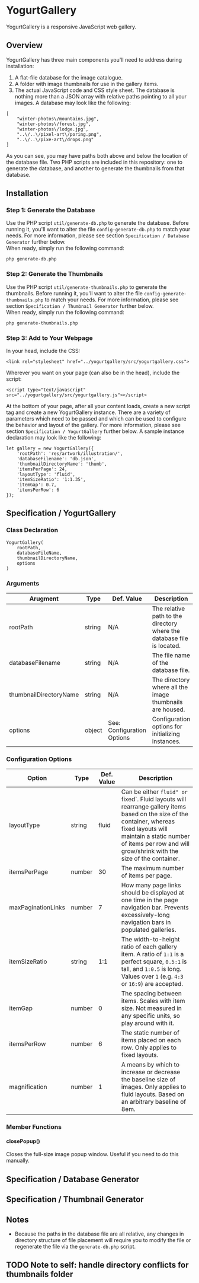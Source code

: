 # YogurtGallery
YogurtGallery is a responsive JavaScript web gallery.
## Overview
YogurtGallery has three main components you'll need to address during installation:
1. A flat-file database for the image catalogue.
2. A folder with image thumbnails for use in the gallery items.
3. The actual JavaScript code and CSS style sheet.
The database is nothing more than a JSON array with relative paths pointing to all your images. A database may look like the following:
```
[
    "winter-photos\/mountains.jpg",
    "winter-photos\/forest.jpg",
    "winter-photos\/lodge.jpg",
    "..\/..\/pixel-art\/poring.png",
    "..\/..\/pixe-art\/drops.png"
]
```
As you can see, you may have paths both above and below the location of the database file. Two PHP scripts are included in this repository: one to generate the database, and another to generate the thumbnails from that database.
## Installation
### Step 1: Generate the Database
Use the PHP script `util/generate-db.php` to generate the database. Before running it, you'll want to alter the file `config-generate-db.php` to match your needs. For more information, please see section `Specification / Database Generator` further below.<br>When ready, simply run the following command:
```
php generate-db.php
```
### Step 2: Generate the Thumbnails
Use the PHP script `util/generate-thumbnails.php` to generate the thumbnails. Before running it, you'll want to alter the file `config-generate-thumbnails.php` to match your needs. For more information, please see section `Specification / Thumbnail Generator` further below.<br>When ready, simply run the following command:
```
php generate-thumbnails.php
```
### Step 3: Add to Your Webpage
In your head, include the CSS:
```
<link rel="stylesheet" href="../yogurtgallery/src/yogurtgallery.css">
```
Wherever you want on your page (can also be in the head), include the script:
```
<script type="text/javascript" src="../yogurtgallery/src/yogurtgallery.js"></script>
```
At the bottom of your page, after all your content loads, create a new script tag and create a new YogurtGallery instance. There are a variety of parameters which need to be passed and which can be used to configure the behavior and layout of the gallery. For more information, please see section `Specification / YogurtGallery` further below. A sample instance declaration may look like the following:
```
let gallery = new YogurtGallery({
    'rootPath': 'res/artwork/illustration/',
    'databaseFilename': 'db.json',
    'thumbnailDirectoryName': 'thumb',
    'itemsPerPage': 24,
    'layoutType': 'fluid',
    'itemSizeRatio': '1:1.35',
    'itemGap': 0.7,
    'itemsPerRow': 6
});
```
## Specification / YogurtGallery
### Class Declaration
```
YogurtGallery(
    rootPath,
    databaseFileName,
    thumbnailDirectoryName,
    options
)
```
### Arguments
| Arugment | Type | Def. Value | Description |
| --- | --- | --- | --- |
| rootPath | string | N/A | The relative path to the directory where the database file is located. |
| databaseFilename | string | N/A | The file name of the database file. |
| thumbnailDirectoryName | string | N/A | The directory where all the image thumbnails are housed. |
| options | object | See: Configuration Options | Configuration options for initializing instances. |
### Configuration Options
| Option | Type | Def. Value | Description |
| --- | --- | --- | --- |
| layoutType | string | fluid | Can be either `fluid" or `fixed`. Fluid layouts will rearrange gallery items based on the size of the container, whereas fixed layouts will maintain a static number of items per row and will grow/shrink with the size of the container. |
| itemsPerPage | number | 30 | The maximum number of items per page. |
| maxPaginationLinks | number | 7 | How many page links should be displayed at one time in the page navigation bar. Prevents excessively-long navigation bars in populated galleries. |
| itemSizeRatio | string | 1:1 | The width-to-height ratio of each gallery item. A ratio of `1:1` is a perfect square, `0.5:1` is tall, and `1:0.5` is long. Values over `1` (e.g. `4:3` or `16:9`) are accepted. |
| itemGap | number | 0 | The spacing between items. Scales with item size. Not measured in any specific units, so play around with it. |
| itemsPerRow | number | 6 | The static number of items placed on each row. Only applies to fixed layouts. |
| magnification | number | 1 | A means by which to increase or decrease the baseline size of images. Only applies to fluid layouts. Based on an arbitrary baseline of 8em. |
### Member Functions
#### closePopup()
Closes the full-size image popup window. Useful if you need to do this manually.
## Specification / Database Generator


## Specification / Thumbnail Generator


## Notes
* Because the paths in the database file are all relative, any changes in directory structure of file placement will require you to modify the file or regenerate the file via the `generate-db.php` script.

## TODO Note to self: handle directory conflicts for thumbnails folder
